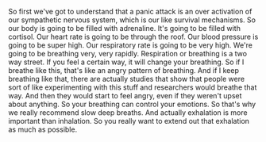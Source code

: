  So first we've got to understand that a panic attack is an over activation of our sympathetic nervous system, which is our like survival mechanisms. So our body is going to be filled with adrenaline. It's going to be filled with cortisol. Our heart rate is going to be through the roof. Our blood pressure is going to be super high. Our respiratory rate is going to be very high. We're going to be breathing very, very rapidly. Respiration or breathing is a two way street. If you feel a certain way, it will change your breathing. So if I breathe like this, that's like an angry pattern of breathing. And if I keep breathing like that, there are actually studies that show that people were sort of like experimenting with this stuff and researchers would breathe that way. And then they would start to feel angry, even if they weren't upset about anything. So your breathing can control your emotions. So that's why we really recommend slow deep breaths. And actually exhalation is more important than inhalation. So you really want to extend out that exhalation as much as possible.